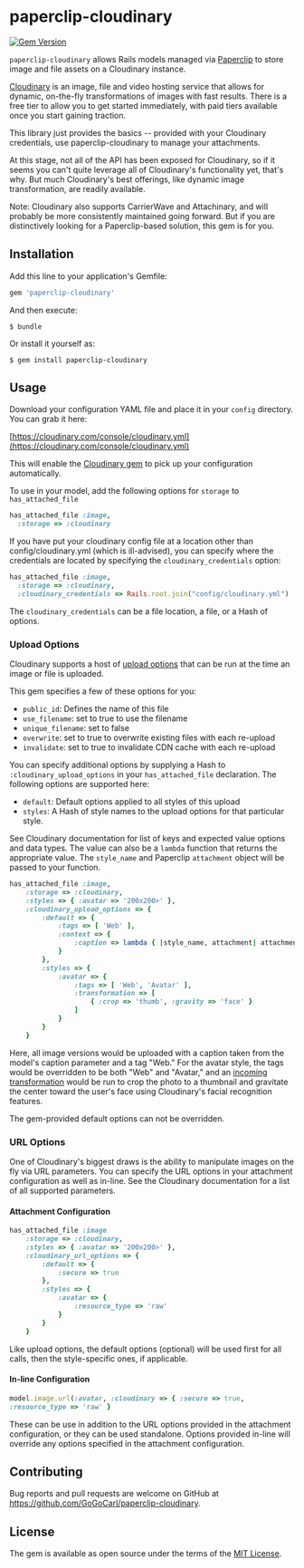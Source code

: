 # paperclip-cloudinary

[![Gem
Version](https://badge.fury.io/rb/paperclip-cloudinary.svg)](https://badge.fury.io/rb/paperclip-cloudinary)

`paperclip-cloudinary` allows Rails models managed via [Paperclip](http://github.com/thoughtbot/paperclip) to store image and file assets on a Cloudinary instance.

[Cloudinary](http://cloudinary.com) is an image, file and video hosting service that allows for
dynamic, on-the-fly transformations of images with fast results. There
is a free tier to allow you to get started immediately, with paid tiers
available once you start gaining traction.

This library just provides the basics -- provided with your Cloudinary
credentials, use paperclip-cloudinary to manage your attachments.

At this stage, not all of the API has been exposed for Cloudinary, so if
it seems you can't quite leverage all of Cloudinary's functionality yet,
that's why. But much Cloudinary's best offerings, like dynamic image transformation, 
are readily available.

Note: Cloudinary also supports CarrierWave and Attachinary, and will probably be more
consistently maintained going forward. But if you are distinctively
looking for a Paperclip-based solution, this gem is for you.

## Installation

Add this line to your application's Gemfile:

```ruby
gem 'paperclip-cloudinary'
```

And then execute:

    $ bundle

Or install it yourself as:

    $ gem install paperclip-cloudinary

## Usage

Download your configuration YAML file and place it in your `config`
directory.  You can grab it here:

[https://cloudinary.com/console/cloudinary.yml](https://cloudinary.com/console/cloudinary.yml)

This will enable the
[Cloudinary gem](https://github.com/cloudinary/cloudinary_gem) to pick
up your configuration automatically.

To use in your model, add the following options for `storage` to `has_attached_file`

```ruby
has_attached_file :image,
  :storage => :cloudinary
```

If you have put your cloudinary config file at a location other than
config/cloudinary.yml (which is ill-advised), you can specify where the
credentials are located by specifying the `cloudinary_credentials`
option:

```ruby
has_attached_file :image,
  :storage => :cloudinary,
  :cloudinary_credentials => Rails.root.join("config/cloudinary.yml")
```

The `cloudinary_credentials` can be a file location, a file, or a Hash
of options.

### Upload Options

Cloudinary supports a host of [upload
options](http://cloudinary.com/documentation/image_upload_api_reference#upload)
that can be run at the time an image or file is uploaded.

This gem specifies a few of these options for you:

* `public_id`: Defines the name of this file
* `use_filename`: set to true to use the filename
* `unique_filename`: set to false
* `overwrite`: set to true to overwrite existing files with each re-upload
* `invalidate`: set to true to invalidate CDN cache with each re-upload

You can specify additional options by supplying a Hash to `:cloudinary_upload_options` 
in your `has_attached_file` declaration.  The following options are supported here:

* `default`: Default options applied to all styles of this upload
* `styles`: A Hash of style names to the upload options for that
  particular style.

See Cloudinary documentation for list of keys and expected value options and data types. 
The value can also be a `lambda` function that returns the appropriate value.  The 
`style_name` and Paperclip `attachment` object will be passed to your function.

```ruby
has_attached_file :image,
    :storage => :cloudinary,
    :styles => { :avatar => '200x200>' },
    :cloudinary_upload_options => {
        :default => {
            :tags => [ 'Web' ],
            :context => {
                :caption => lambda { |style_name, attachment| attachment.instance.caption }
            }
        },
        :styles => {
            :avatar => {
                :tags => [ 'Web', 'Avatar' ],
                :transformation => [
                    { :crop => 'thumb', :gravity => 'face' }
                ]
            }
        }
    }
```

Here, all image versions would be uploaded with a caption taken from the model's caption parameter and 
a tag "Web."  For the avatar style, the tags would be overridden to be both "Web" and "Avatar," and 
an [incoming transformation](http://cloudinary.com/documentation/rails_image_upload#incoming_transformations) would 
be run to crop the photo to a thumbnail and gravitate the center toward the user's face using Cloudinary's 
facial recognition features.

The gem-provided default options can not be overridden.

### URL Options

One of Cloudinary's biggest draws is the ability to manipulate images
on the fly via URL parameters. You can specify the URL options in your
attachment configuration as well as in-line.  See the Cloudinary
documentation for a list of all supported parameters.

#### Attachment Configuration

```ruby
has_attached_file :image
    :storage => :cloudinary,
    :styles => { :avatar => '200x200>' },
    :cloudinary_url_options => {
        :default => {
            :secure => true
        },
        :styles => {
            :avatar => {
                :resource_type => 'raw'
            }
        }
    }
```

Like upload options, the default options (optional) will be used first
for all calls, then the style-specific ones, if applicable.

#### In-line Configuration

```ruby
model.image.url(:avatar, :cloudinary => { :secure => true,
:resource_type => 'raw' }
```

These can be use in addition to the URL options provided in the
attachment configuration, or they can be used standalone. Options
provided in-line will override any options specified in the attachment
configuration.

## Contributing

Bug reports and pull requests are welcome on GitHub at https://github.com/GoGoCarl/paperclip-cloudinary.

## License

The gem is available as open source under the terms of the [MIT License](http://opensource.org/licenses/MIT).

